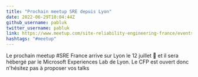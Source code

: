 ```yaml
---
title: "Prochain meetup SRE depuis Lyon"
date: 2022-06-29T10:04:44Z
github_username: pabluk
twitter_username: pabluk
link: https://www.meetup.com/site-reliability-engineering-france/events/286856638/
hashtags: "#meetup"
---
```

Le prochain meetup #SRE France arrive sur Lyon le 12 juillet 🎉 et il sera hébergé par le Microsoft Experiences Lab de Lyon. Le CFP est ouvert donc n'hésitez pas à proposer vos talks

